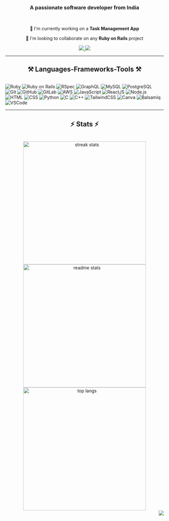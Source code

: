<h1 align="center>
  <img src="https://readme-typing-svg.herokuapp.com/?font=Righteous&size=35&center=true&vCenter=true&width=500&height=70&duration=4000&lines=Hi+There!+👋;+I'm+Devang+Pradeep!;" />
</h1>

<h3 align="center">A passionate software developer from India </h3>

<br/>

<div align="center">
  
  🔭 I'm currently working on a **Task Management App**
  
  👯 I'm looking to collaborate on any **Ruby on Rails** project
</div>

<div align="center"> 
  <a href="mailto:devangpradeep1@gmail.com">
    <img src="https://img.shields.io/badge/Gmail-333333?style=for-the-badge&logo=gmail&logoColor=red" />
  </a>
  <a href="https://linkedin.com/in/devangpradeep" >
    <img src="https://img.shields.io/badge/LinkedIn-0077B5?style=for-the-badge&logo=linkedin&logoColor=white" />
  </a>
</div>

<hr/>

<h2 align="center">⚒️ Languages-Frameworks-Tools ⚒️</h2>
<br/>
<div>
  <img src="https://img.shields.io/badge/ruby-%23CC342D.svg?style=for-the-badge&logo=ruby&logoColor=white" alt="Ruby"/>
  <img src="https://img.shields.io/badge/ruby%20on%20rails-%23CC0000.svg?style=for-the-badge&logo=ruby-on-rails&logoColor=white" alt="Ruby on Rails"/>
  <img src="https://img.shields.io/badge/rspec-%23CC0000.svg?style=for-the-badge&logo=rspec&logoColor=white" alt="RSpec"/>
  <img src="https://img.shields.io/badge/graphql-E10098?style=for-the-badge&logo=graphql&logoColor=white" alt="GraphQL"/>
  <img src="https://img.shields.io/badge/mysql-%234479A1.svg?style=for-the-badge&logo=mysql&logoColor=white" alt="MySQL"/>
  <img src="https://img.shields.io/badge/postgresql-%23336791.svg?style=for-the-badge&logo=postgresql&logoColor=white" alt="PostgreSQL"/>
  <img src="https://img.shields.io/badge/git-%23F05032.svg?style=for-the-badge&logo=git&logoColor=white" alt="Git"/>
  <img src="https://img.shields.io/badge/github-%23121011.svg?style=for-the-badge&logo=github&logoColor=white" alt="GitHub"/>
  <img src="https://img.shields.io/badge/gitlab-%23FC6D26.svg?style=for-the-badge&logo=gitlab&logoColor=white" alt="GitLab"/>
  <img src="https://img.shields.io/badge/aws-%23232F3E.svg?style=for-the-badge&logo=amazon-aws&logoColor=%23F90" alt="AWS"/>
  <img src="https://img.shields.io/badge/javascript-%23323330.svg?style=for-the-badge&logo=javascript&logoColor=%23F7DF1E" alt="JavaScript"/>
  <img src="https://img.shields.io/badge/reactjs-%2320232a.svg?style=for-the-badge&logo=react&logoColor=%2361DAFB" alt="ReactJS"/>
  <img src="https://img.shields.io/badge/node.js-6DA55F?style=for-the-badge&logo=node.js&logoColor=white" alt="Node.js"/>
  <img src="https://img.shields.io/badge/html-%23E34F26.svg?style=for-the-badge&logo=html5&logoColor=white" alt="HTML"/>
  <img src="https://img.shields.io/badge/css-%231572B6.svg?style=for-the-badge&logo=css3&logoColor=white" alt="CSS"/>
  <img src="https://img.shields.io/badge/python-3670A0?style=for-the-badge&logo=python&logoColor=ffdd54" alt="Python"/>
  <img src="https://img.shields.io/badge/c-%2300599C.svg?style=for-the-badge&logo=c&logoColor=white" alt="C"/>
  <img src="https://img.shields.io/badge/c++-%2300599C.svg?style=for-the-badge&logo=c%2B%2B&logoColor=white" alt="C++"/>
  <img src="https://img.shields.io/badge/tailwindcss-%2338B2AC.svg?style=for-the-badge&logo=tailwind-css&logoColor=white" alt="TailwindCSS"/>
  <img src="https://img.shields.io/badge/canva-%2300C4CC.svg?style=for-the-badge&logo=canva&logoColor=white" alt="Canva"/>
  <img src="https://img.shields.io/badge/balsamiq-%23800000.svg?style=for-the-badge&logo=balsamiq&logoColor=white" alt="Balsamiq"/>
  <img src="https://img.shields.io/badge/vscode-%23007ACC.svg?style=for-the-badge&logo=visual-studio-code&logoColor=white" alt="VSCode"/>
</div>

<hr/>

<h2 align="center">⚡ Stats ⚡</h2>
<br>
<div align="center">
  <img width=390 src="https://github-readme-streak-stats-salesp07.vercel.app/?user=devangpradeep&count_private=true&theme=react&border_radius=10" alt="streak stats"/><br/>
  <img width=390 src="https://github-readme-stats-salesp07.vercel.app/api?username=devangpradeep&count_private=true&show_icons=true&theme=react&rank_icon=github&border_radius=10" alt="readme stats" />
  <br/>
  <img width=390 align="center" src="https://github-readme-stats-salesp07.vercel.app/api/top-langs/?username=devangpradeep&hide=HTML&langs_count=8&layout=compact&theme=react&border_radius=10&size_weight=0.5&count_weight=0.5&exclude_repo=github-readme-stats" alt="top langs" />
</div>

<img align="right" src="https://visitor-badge.laobi.icu/badge?page_id=devangpradeep.devangpradeep" />


